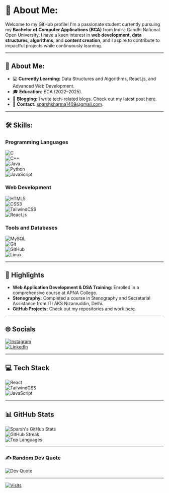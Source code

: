 
# 💫 About Me:  
Welcome to my GitHub profile! I'm a passionate student currently pursuing my **Bachelor of Computer Applications (BCA)** from Indira Gandhi National Open University. I have a keen interest in **web development**, **data structures**, **algorithms**, and **content creation**, and I aspire to contribute to impactful projects while continuously learning.  

---

## 🚀 About Me:  
- 💻 **Currently Learning:** Data Structures and Algorithms, React.js, and Advanced Web Development.  
- 🎓 **Education:** BCA (2022–2025).  
- 📝 **Blogging:** I write tech-related blogs. Check out my latest post [here](#).  
- 📧 **Contact:** sparshsharma1409@gmail.com.  

---

## 🛠️ Skills:  
### Programming Languages  
![C](https://img.shields.io/badge/c-%2300599C.svg?style=for-the-badge&logo=c&logoColor=white)  
![C++](https://img.shields.io/badge/c++-%2300599C.svg?style=for-the-badge&logo=c%2B%2B&logoColor=white)  
![Java](https://img.shields.io/badge/java-%23ED8B00.svg?style=for-the-badge&logo=openjdk&logoColor=white)  
![Python](https://img.shields.io/badge/python-3670A0?style=for-the-badge&logo=python&logoColor=ffdd54)  
![JavaScript](https://img.shields.io/badge/javascript-%23323330.svg?style=for-the-badge&logo=javascript&logoColor=%23F7DF1E)  

### Web Development  
![HTML5](https://img.shields.io/badge/html5-%23E34F26.svg?style=for-the-badge&logo=html5&logoColor=white)  
![CSS3](https://img.shields.io/badge/css3-%231572B6.svg?style=for-the-badge&logo=css3&logoColor=white)  
![TailwindCSS](https://img.shields.io/badge/tailwindcss-%2338B2AC.svg?style=for-the-badge&logo=tailwind-css&logoColor=white)  
![React.js](https://img.shields.io/badge/react-%2320232a.svg?style=for-the-badge&logo=react&logoColor=%2361DAFB)  

### Tools and Databases  
![MySQL](https://img.shields.io/badge/mysql-4479A1.svg?style=for-the-badge&logo=mysql&logoColor=white)  
![Git](https://img.shields.io/badge/git-%23F05033.svg?style=for-the-badge&logo=git&logoColor=white)  
![GitHub](https://img.shields.io/badge/github-%23181717.svg?style=for-the-badge&logo=github&logoColor=white)  
![Linux](https://img.shields.io/badge/Linux-FCC624?style=for-the-badge&logo=linux&logoColor=black)  

---

## 🌟 Highlights  
- **Web Application Development & DSA Training:** Enrolled in a comprehensive course at APNA College.  
- **Stenography:** Completed a course in Stenography and Secretarial Assistance from ITI AKS Nizamuddin, Delhi.  
- **GitHub Projects:** Check out my repositories and work [here](https://github.com/Mrshelby0).  

---

## 🌐 Socials  
[![Instagram](https://img.shields.io/badge/Instagram-%23E4405F.svg?logo=Instagram&logoColor=white)](https://instagram.com/sparsh.comm)  
[![LinkedIn](https://img.shields.io/badge/LinkedIn-%230077B5.svg?logo=linkedin&logoColor=white)](https://www.linkedin.com/in/sparsh-sharma-2805bb291/)  

---

## 💻 Tech Stack  
![React](https://img.shields.io/badge/React-20232A?style=for-the-badge&logo=react&logoColor=61DAFB)  
![TailwindCSS](https://img.shields.io/badge/TailwindCSS-38B2AC?style=for-the-badge&logo=tailwind-css&logoColor=white)  
![JavaScript](https://img.shields.io/badge/javascript-%23323330.svg?style=for-the-badge&logo=javascript&logoColor=%23F7DF1E)  

---

## 📊 GitHub Stats  
![Sparsh's GitHub Stats](https://github-readme-stats.vercel.app/api?username=Mrshelby0&theme=radical&hide_border=false&include_all_commits=true&count_private=true)  
![GitHub Streak](https://github-readme-streak-stats.herokuapp.com/?user=Mrshelby0&theme=radical&hide_border=false)  
![Top Languages](https://github-readme-stats.vercel.app/api/top-langs/?username=Mrshelby0&theme=radical&hide_border=false&layout=compact)  

---

### ✍️ Random Dev Quote  
![Dev Quote](https://quotes-github-readme.vercel.app/api?type=horizontal&theme=radical)  

---

[![Visits](https://visitcount.itsvg.in/api?id=Mrshelby0&icon=0&color=0)](https://visitcount.itsvg.in)  

